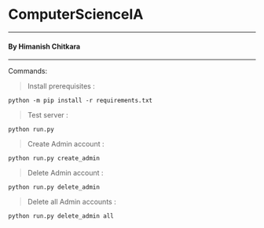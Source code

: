 # ComputerScienceIA
___
#### By Himanish Chitkara
___
Commands:
> Install prerequisites :
```
python -m pip install -r requirements.txt
```
> Test server :
```
python run.py
```
> Create Admin account :
```
python run.py create_admin
```
> Delete Admin account :
```
python run.py delete_admin
```
> Delete all Admin accounts :
```
python run.py delete_admin all
```

